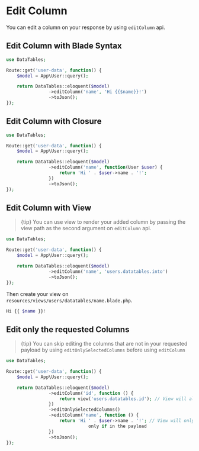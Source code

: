 # Edit Column

You can edit a column on your response by using `editColumn` api.

<a name="blade"></a>
## Edit Column with Blade Syntax

```php
use DataTables;

Route::get('user-data', function() {
	$model = App\User::query();

	return DataTables::eloquent($model)
				->editColumn('name', 'Hi {{$name}}!')
				->toJson();
});
```

<a name="closure"></a>
## Edit Column with Closure

```php
use DataTables;

Route::get('user-data', function() {
	$model = App\User::query();

	return DataTables::eloquent($model)
				->editColumn('name', function(User $user) {
					return 'Hi ' . $user->name . '!';
				})
				->toJson();
});
```

<a name="view"></a>
## Edit Column with View

> {tip} You can use view to render your added column by passing the view path as the second argument on `editColumn` api.

```php
use DataTables;

Route::get('user-data', function() {
	$model = App\User::query();

	return DataTables::eloquent($model)
				->editColumn('name', 'users.datatables.into')
				->toJson();
});
```

Then create your view on `resources/views/users/datatables/name.blade.php`.
```php
Hi {{ $name }}!
```


<a name="selected-column"></a>
## Edit only the requested Columns

> {tip} You can skip editing the columns that are not in your requested payload by using `editOnlySelectedColumns` before using `editColumn`

```php
use DataTables;

Route::get('user-data', function() {
	$model = App\User::query();

	return DataTables::eloquent($model)
                ->editColumn('id', function () {
                    return view('users.datatables.id'); // View will always be rendered
                })
                ->editOnlySelectedColumns()
                ->editColumn('name', function () {
                    return 'Hi ' . $user->name . '!'; // View will only be rendered if the column is in the payload
                               only if in the payload
                })
                ->toJson();
});
```

